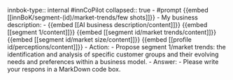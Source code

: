 innbok-type:: internal
#innCoPilot
collapsed:: true
	- #prompt {{embed [[innBoK/segment-(id)/market-trends/few shots]]}}
		- My business description:
		- {{embed [[AI business description/content]]}} {{embed [[segment 1/content]]}} {{embed [[segment id/market trends/content]]}} {{embed [[segment id/market size/content]]}} {{embed [[profile id/perceptions/content]]}}
		- Action:
		- Propose segment 1/market trends: the identification and analysis of specific customer groups and their evolving needs and preferences within a business model.
		- Answer:
		- Please write your respons in a MarkDown code box.


